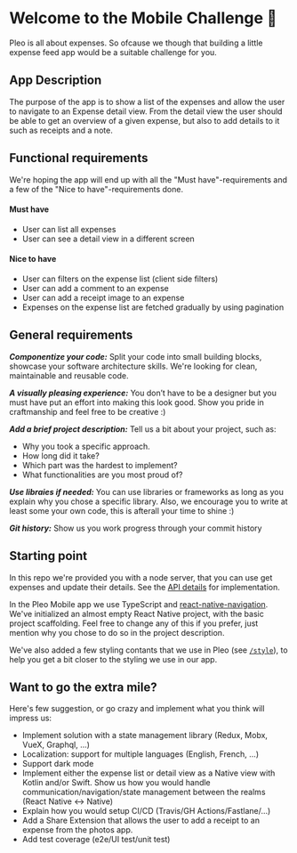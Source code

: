 # Welcome to the Mobile Challenge 👋
Pleo is all about expenses. So ofcause we though that building a little expense feed app would be a suitable challenge for you. 
## App Description
The purpose of the app is to show a list of the expenses and allow the user to navigate to an Expense detail view. From the detail view the user should be able to get an overview of a given expense, but also to add details to it such as receipts and a note. 

## Functional requirements
We're hoping the app will end up with all the "Must have"-requirements and a few of the "Nice to have"-requirements done.
#### **Must have** 
- User can list all expenses
- User can see a detail view in a different screen

#### **Nice to have**
- User can filters on the expense list (client side filters)
- User can add a comment to an expense
- User can add a receipt image to an expense
- Expenses on the expense list are fetched gradually by using pagination

## General requirements
_**Componentize your code:**_ Split your code into small building blocks, showcase your software architecture skills. We're looking for clean, maintainable and reusable code.

_**A visually pleasing experience:**_ You don’t have to be a designer but you must have put an effort into making this look good. Show you pride in craftmanship and feel free to be creative :)

_**Add a brief project description:**_ Tell us a bit about your project, such as:
- Why you took a specific approach.
- How long did it take? 
- Which part was the hardest to implement? 
- What functionalities are you most proud of?

_**Use libraies if needed:**_ You can use libraries or frameworks as long as you explain why you chose a specific library. Also, we encourage you to write at least some your own code, this is afterall your time to shine :)

_**Git history:**_ Show us you work progress through your commit history

## Starting point
In this repo we're provided you with a node server, that you can use get expenses and update their details. See the [API details](https://github.com/pleo-io/mobile-challenge/tree/master/api) for implementation.

In the Pleo Mobile app we use TypeScript and [react-native-navigation](https://github.com/wix/react-native-navigation). We've initialized an almost empty React Native project, with the basic project scaffolding. Feel free to change any of this if you prefer, just mention why you chose to do so in the project description.

We've also added a few styling contants that we use in Pleo (see [`/style`](https://github.com/pleo-io/mobile-challenge/tree/master/ExpenseFeed/style)), to help you get a bit closer to the styling we use in our app.

## Want to go the extra mile?
Here's few suggestion, or go crazy and implement what you think will impress us:
- Implement solution with a state management library (Redux, Mobx, VueX, Graphql, ...)
- Localization: support for multiple languages (English, French, ...)
- Support dark mode
- Implement either the expense list or detail view as a Native view with Kotlin and/or Swift. Show us how you would handle communication/navigation/state management between the realms (React Native <-> Native)  
- Explain how you would setup CI/CD (Travis/GH Actions/Fastlane/...)
- Add a Share Extension that allows the user to add a receipt to an expense from the photos app.
- Add test coverage (e2e/UI test/unit test)
